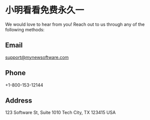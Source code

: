 # 小明看看免费永久一

We would love to hear from you! Reach out to us through any of the following methods:

## Email

support@mynewsoftware.com

## Phone

+1-800-153-12144

## Address

123 Software St, Suite 1010
Tech City, TX 123415
USA
